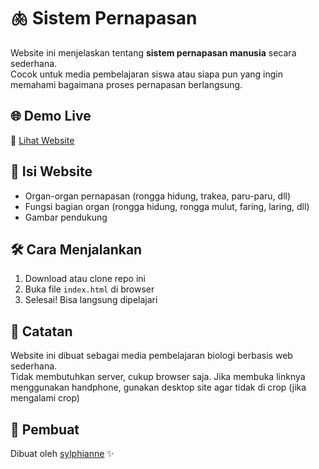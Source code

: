 # 🫁 Sistem Pernapasan

Website ini menjelaskan tentang **sistem pernapasan manusia** secara sederhana.  
Cocok untuk media pembelajaran siswa atau siapa pun yang ingin memahami bagaimana proses pernapasan berlangsung.

## 🌐 Demo Live
🔗 [Lihat Website](https://miyamura-hori.github.io/sistem-pernapasan/)

## 📖 Isi Website
- Organ-organ pernapasan (rongga hidung, trakea, paru-paru, dll)
- Fungsi bagian organ (rongga hidung, rongga mulut, faring, laring, dll)
- Gambar pendukung

## 🛠️ Cara Menjalankan
1. Download atau clone repo ini
2. Buka file `index.html` di browser
3. Selesai! Bisa langsung dipelajari

## 🧠 Catatan
Website ini dibuat sebagai media pembelajaran biologi berbasis web sederhana.  
Tidak membutuhkan server, cukup browser saja. Jika membuka linknya menggunakan handphone, gunakan desktop site agar tidak di crop (jika mengalami crop)

## 👤 Pembuat
Dibuat oleh [sylphianne](https://github.com/miyamura-hori) ✨
